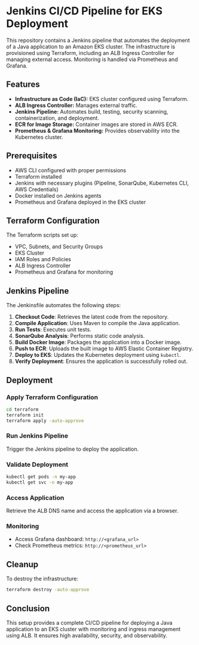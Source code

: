 # Jenkins CI/CD Pipeline for EKS Deployment

This repository contains a Jenkins pipeline that automates the deployment of a Java application to an Amazon EKS cluster. The infrastructure is provisioned using Terraform, including an ALB Ingress Controller for managing external access. Monitoring is handled via Prometheus and Grafana.

## Features
- **Infrastructure as Code (IaC):** EKS cluster configured using Terraform.
- **ALB Ingress Controller:** Manages external traffic.
- **Jenkins Pipeline:** Automates build, testing, security scanning, containerization, and deployment.
- **ECR for Image Storage:** Container images are stored in AWS ECR.
- **Prometheus & Grafana Monitoring:** Provides observability into the Kubernetes cluster.

## Prerequisites
- AWS CLI configured with proper permissions
- Terraform installed
- Jenkins with necessary plugins (Pipeline, SonarQube, Kubernetes CLI, AWS Credentials)
- Docker installed on Jenkins agents
- Prometheus and Grafana deployed in the EKS cluster

## Terraform Configuration
The Terraform scripts set up:
- VPC, Subnets, and Security Groups
- EKS Cluster
- IAM Roles and Policies
- ALB Ingress Controller
- Prometheus and Grafana for monitoring

## Jenkins Pipeline
The Jenkinsfile automates the following steps:
1. **Checkout Code**: Retrieves the latest code from the repository.
2. **Compile Application**: Uses Maven to compile the Java application.
3. **Run Tests**: Executes unit tests.
4. **SonarQube Analysis**: Performs static code analysis.
5. **Build Docker Image**: Packages the application into a Docker image.
6. **Push to ECR**: Uploads the built image to AWS Elastic Container Registry.
7. **Deploy to EKS**: Updates the Kubernetes deployment using `kubectl`.
8. **Verify Deployment**: Ensures the application is successfully rolled out.

## Deployment
### Apply Terraform Configuration
```sh
cd terraform
terraform init
terraform apply -auto-approve
```

### Run Jenkins Pipeline
Trigger the Jenkins pipeline to deploy the application.

### Validate Deployment
```sh
kubectl get pods -n my-app
kubectl get svc -n my-app
```

### Access Application
Retrieve the ALB DNS name and access the application via a browser.

### Monitoring
- Access Grafana dashboard: `http://<grafana_url>`
- Check Prometheus metrics: `http://<prometheus_url>`

## Cleanup
To destroy the infrastructure:
```sh
terraform destroy -auto-approve
```

## Conclusion
This setup provides a complete CI/CD pipeline for deploying a Java application to an EKS cluster with monitoring and ingress management using ALB. It ensures high availability, security, and observability.

